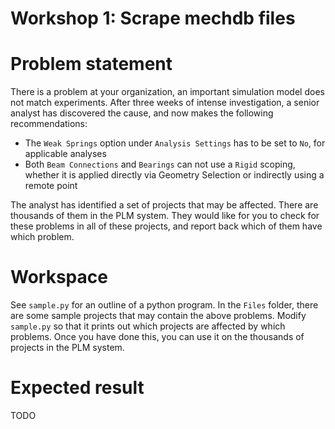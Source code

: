 # Workshop 1: Scrape mechdb files

# Problem statement
There is a problem at your organization, an important simulation model does not match experiments. After three weeks of intense investigation, a senior analyst has discovered the cause, and now makes the following recommendations:

- The `Weak Springs` option  under `Analysis Settings` has to be set to `No`, for applicable analyses
- Both `Beam Connections` and `Bearings` can not use a `Rigid` scoping, whether it is applied directly via Geometry Selection or indirectly using a remote point

The analyst has identified a set of projects that may be affected. There are thousands of them in the PLM system. They would like for you to check for these problems in all of these projects, and report back which of them have which problem.

# Workspace
See `sample.py` for an outline of a python program. In the `Files` folder, there are some sample projects that may contain the above problems. Modify `sample.py` so that it prints out which projects are affected by which problems. Once you have done this, you can use it on the thousands of projects in the PLM system.

# Expected result
TODO